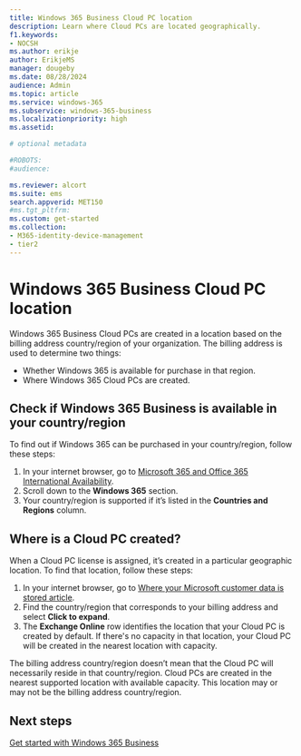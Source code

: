 ```yaml
---
title: Windows 365 Business Cloud PC location
description: Learn where Cloud PCs are located geographically.
f1.keywords:
- NOCSH
ms.author: erikje
author: ErikjeMS
manager: dougeby
ms.date: 08/28/2024
audience: Admin
ms.topic: article
ms.service: windows-365
ms.subservice: windows-365-business
ms.localizationpriority: high
ms.assetid: 

# optional metadata

#ROBOTS:
#audience:

ms.reviewer: alcort
ms.suite: ems
search.appverid: MET150
#ms.tgt_pltfrm:
ms.custom: get-started
ms.collection:
- M365-identity-device-management
- tier2
---
```


# Windows 365 Business Cloud PC location

Windows 365 Business Cloud PCs are created in a location based on the billing address country/region of your organization. The billing address is used to determine two things:

- Whether Windows 365 is available for purchase in that region.
- Where Windows 365 Cloud PCs are created.

## Check if Windows 365 Business is available in your country/region

To find out if Windows 365 can be purchased in your country/region, follow these steps:

1. In your internet browser, go to [Microsoft 365 and Office 365 International Availability]( https://www.microsoft.com/microsoft-365/business/international-availability).
2. Scroll down to the **Windows 365** section.
3. Your country/region is supported if it’s listed in the **Countries and Regions** column.

## Where is a Cloud PC created?

When a Cloud PC license is assigned, it’s created in a particular geographic location. To find that location, follow these steps:

1. In your internet browser, go to [Where your Microsoft customer data is stored article](/microsoft-365/enterprise/o365-data-locations).
2. Find the country/region that corresponds to your billing address and select **Click to expand**.
3. The **Exchange Online** row identifies the location that your Cloud PC is created by default. If there's no capacity in that location, your Cloud PC will be created in the nearest location with capacity.

The billing address country/region doesn’t mean that the Cloud PC will necessarily reside in that country/region. Cloud PCs are created in the nearest supported location with available capacity. This location may or may not be  the billing address country/region.

## Next steps

[Get started with Windows 365 Business](get-started-windows-365-business.md)
